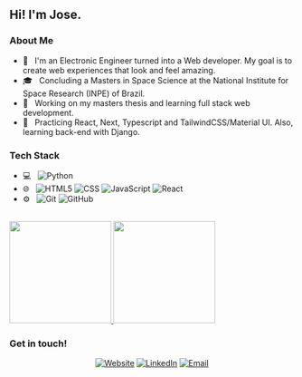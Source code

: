 <h2> Hi! I'm Jose.</h2>

<h3> About Me </h3>

- 🤔 &nbsp; I'm an Electronic Engineer turned into a Web developer. My goal is to create web experiences that look and feel amazing. 
- 🎓 &nbsp; Concluding a Masters in Space Science at the National Institute for Space Research (INPE) of Brazil.
- 💼 &nbsp; Working on my masters thesis and learning full stack web development.
- 🌱 &nbsp; Practicing React, Next, Typescript and TailwindCSS/Material UI. Also, learning back-end with Django.

<h3> Tech Stack</h3>

- 💻 &nbsp;
  ![Python](https://img.shields.io/badge/-Python-333333?style=flat&logo=python)
- 🌐 &nbsp;
  ![HTML5](https://img.shields.io/badge/-HTML5-333333?style=flat&logo=HTML5)
  ![CSS](https://img.shields.io/badge/-CSS-333333?style=flat&logo=CSS3&logoColor=1572B6)
  ![JavaScript](https://img.shields.io/badge/-JavaScript-333333?style=flat&logo=javascript)
  ![React](https://img.shields.io/badge/-React-333333?style=flat&logo=react)
- ⚙️ &nbsp;
  ![Git](https://img.shields.io/badge/-Git-333333?style=flat&logo=git)
  ![GitHub](https://img.shields.io/badge/-GitHub-333333?style=flat&logo=github)

<br/>

<a href="https://github.com/jose-velarde">
  <img height="180em" src="https://github-readme-stats.vercel.app/api?username=jose-velarde&theme=dark&show_icons=true" />
  <img height="180em" src="https://github-readme-stats.vercel.app/api/top-langs/?username=jose-velarde&theme=dark&layout=compact&hide=jupyter%20notebook" />
</a>

<br/>

<h3> Get in touch! </h3>

<p align="center">
<a href="https://jose-velarde.github.io/one-page-resume/"><img alt="Website" src="https://img.shields.io/badge/Website-Jose%20Velarde%20CV-blue?style=flat-square&logo=google-chrome"></a>
<a href="https://www.linkedin.com/in/jose-velarde/"><img alt="LinkedIn" src="https://img.shields.io/badge/LinkedIn-Jose%20Velarde-blue?style=flat-square&logo=linkedin"></a>
<a href="mailto:josevelarde00@gmail.com"><img alt="Email" src="https://img.shields.io/badge/Email-josevelarde00@gmail.com-blue?style=flat-square&logo=gmail"></a>
</p>

